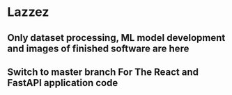 # Lazzez
## Only dataset processing, ML model development and images of finished software are here
## Switch to master branch For The React and FastAPI application code
